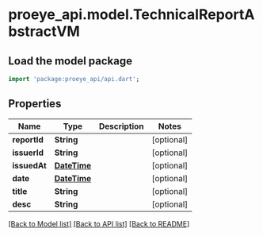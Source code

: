 # proeye_api.model.TechnicalReportAbstractVM

## Load the model package
```dart
import 'package:proeye_api/api.dart';
```

## Properties
Name | Type | Description | Notes
------------ | ------------- | ------------- | -------------
**reportId** | **String** |  | [optional] 
**issuerId** | **String** |  | [optional] 
**issuedAt** | [**DateTime**](DateTime.md) |  | [optional] 
**date** | [**DateTime**](DateTime.md) |  | [optional] 
**title** | **String** |  | [optional] 
**desc** | **String** |  | [optional] 

[[Back to Model list]](../README.md#documentation-for-models) [[Back to API list]](../README.md#documentation-for-api-endpoints) [[Back to README]](../README.md)


